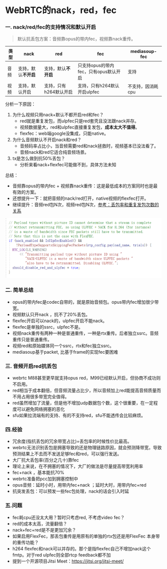 # WebRTC的nack，red，fec

### 一. nack/red/fec的支持情况和默认开启
>默认抗丢包方案：音频靠opus的带内fec，视频靠nack重传。

类型 | nack | red | fec | mediasoup-fec
---|---|---|---|---
音频 | 支持，默认**不开启** | 支持，默认**不开启**|只支持opus的带内fec，只有opus默认开启|支持
视频 | 支持，默认开启 | 支持，只有h264默认开启| 支持，只有h264默认开启ulpfec|不支持，因消耗cpu

分析一下原因：
1. 为什么视频只用nack+默认不都开启red和fec？
    - red就是重复发包，而ulpfec只是red套壳且没法跟nack并存。
    - 视频数据量大，red和ulpfec直接重复发包，**成本太大不值得**。
    - flexfec：web端google没集成，只能native。
2. 为什么音频默认不开启nack和red？
    - 音频码率占比小，当音频需要red和nack拯救时，视频基本已没法看了。
    - 音频nack和red它适合纯音频场景。
3. tx是怎么做到抗50%丢包？
    - 分析来看nack+flexfec可能做不到，具体方法未知
 
总结：
- 音频靠opus的带内fec + 视频靠nack重传：这是最低成本的方案同时也是最有效的方案。
- 还想提升一下：就把音频的nack/red打开，native视频的flexfec打开。
- 继续提升：音频red包N次，视频red包N次，[参考：丢包率和重复发包次数的关系](丢包率和重复发包次数的关系.md)

![](.12-nack-fec-red_images/3e187b63.png)

### 二. 简单总结 
- opus的带内fec是codec自带的，就是原始音频包。opus带内fec增加很少带宽。
- 视频默认只开nack ，抗不了20%丢包。
- flexfec开启可以nack的，ulpfec开启不能nack。 
- flexfec是单独的ssrc，ulpfec不是。
- 视频nack重传有两种一种是普通重传，一种是rtx重传。后者独立ssrc。音频重传只是普通重传。
- 视频red和原始媒体同一个ssrc，rtx和fec独立ssrc。
- mediasoup基于packet, 比基于frame的实现fec要困难
 
### 三. 音频开启red抗丢包
- webrtc M88甚至更早就支持opus red，M99已经默认开启，但协商不成功则不启用。
- red相当于成本翻倍，但音频流量占比少，所以音频加上red能提高音频质量而不用占用很多带宽完全值得。
- red虽然增加了流量，但是他不增加udp数据包个数，这个很重要，在一定程度可以避免网络拥塞的恶化
- sfu如果拉流端有的支持、有的不支持red，sfu不能透传会比较麻烦。

### 四.经验
- 冗余度(指抗丢包的冗余带宽占比)=丢包率的时候性价比最高。
- webrtc无法识别丢包是拥塞导致的还是物理链路原因，就会预测降带宽，导致预测结果上不去而不发送足够fec和red，可以强行发送。
- 大厂抗大丢包率(百分之几十)靠fec
- 理论上来说，在不拥塞的情况下，大厂的做法是尽量提高带宽利用率
- fec+nack ，基本能抗70%
- webrtc准备把pcc加到拥塞控制中
- opus音频：延时小时，用带内fec+nack ；延时大时，用带内fec+red
- 抗突发丢包：可以预发一些fec包处理，nack的话会引入时延

### 五.问题
- fec耗cpu还没太大用？暂时只考虑red, 不考虑video fec？
- red的成本太高，流量翻倍？
- nack+fec+red是不是更加冗余？
- 如果启用FlexFec，那丢包重传是用原有的单独的rtx包还是用FlexFec 本身带的重传功能？
- h264 flexfec和nack可以并存的。那个是指flexfec自己不增加nack这个fmtp。对于red ulpfec则全部rtcp feedback都不加
- 提到一个开源项目Jitsi Meet：https://jitsi.org/jitsi-meet/